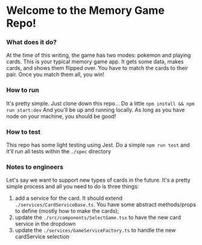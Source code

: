 # Welcome to the Memory Game Repo!

### What does it do?
At the time of this writing, the game has two modes: pokemon and playing cards. This is your typical memory game app. It gets some data, makes cards, and shows them flipped over. You have to match the cards to their pair. Once you match them all, you win!

### How to run
It's pretty simple. Just clone down this repo... Do a little `npm install && npm run start:dev` And you'll be up and running locally. As long as you have node on your machine, you should be good!

### How to test
This repo has some light testing using Jest. Do a simple `npm run test` and it'll run all tests within the `./spec` directory

### Notes to engineers
Let's say we want to support new types of cards in the future. It's a pretty simple process and all you need to do is three things:
1. add a service for the card. It should extend `./services/CardServiceBase.ts`. You have some abstract methods/props to define (mostly how to make the cards);
2. update the `./src/components/SelectGame.tsx` to have the new card service in the dropdown
3. update the `./services/GameServiceFactory.ts` to handle the new cardService selection